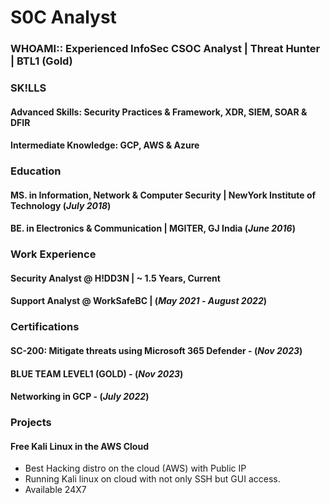 # S0C Analyst

### **WHOAMI::** Experienced InfoSec CSOC Analyst | Threat Hunter | BTL1 (Gold)

### SK!LLS
#### Advanced Skills: Security Practices & Framework, XDR, SIEM, SOAR & DFIR
#### Intermediate Knowledge: GCP, AWS & Azure

### Education
#### **MS.** in Information, Network & Computer Security | NewYork Institute of Technology (_July 2018_)
#### **BE.** in Electronics & Communication | MGITER, GJ India (_June 2016_)

### Work Experience
#### **Security Analyst** @ H!DD3N | ~ 1.5 Years, Current
#### **Support Analyst** @ WorkSafeBC | (_May 2021_ - _August 2022_)

### Certifications
#### **SC-200:** Mitigate threats using Microsoft 365 Defender - (_Nov 2023_)
#### BLUE TEAM LEVEL1 **(GOLD)** - (_Nov 2023_)
#### Networking in **GCP** - (_July 2022_)

### Projects
#### **Free Kali Linux in the AWS Cloud**
 - Best Hacking distro on the cloud (AWS) with Public IP
 - Running Kali linux on cloud with not only SSH but GUI access.
 - Available 24X7
